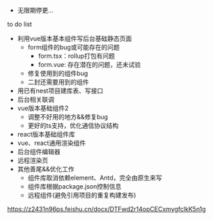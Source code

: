 * 无限期停更...

to do list
* 利用vue版本基本组件写后台基础静态页面
  * form组件的bug或可能存在的问题
    * form.tsx：rollup打包有问题
    * form.vue: 存在潜在的问题，还未试验
  * 修复使用到的组件bug
  * 二封还需要用到的组件
* 用已有nest项目建库表、写接口
* 后台相关联调
* vue版本基础组件2
  * 调整不好用的地方&&修复bug
  * 更好的ts支持，优化通信协议结构
* react版本基础组件库
* vue、react通用渲染组件
* 后台组件编辑器
* 远程渲染页
* 其他善尾&&优化工作
  * 组件库取消依赖element、Antd，完全由原生来写
  * 组件库根据package.json控制信息
  * 远程组件(避免引用项目的重复构建发布)

<!-- 设计文档 -->
https://z2431n96ps.feishu.cn/docx/DTFwd2r14opCECxmygfclkK5n1g